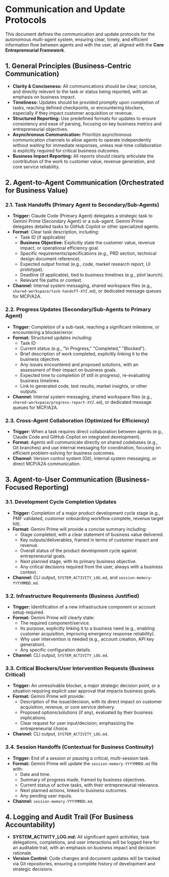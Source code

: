 # Communication and Update Protocols

This document defines the communication and update protocols for the autonomous multi-agent system, ensuring clear, timely, and efficient information flow between agents and with the user, all aligned with the **Core Entrepreneurial Framework**.

## 1. General Principles (Business-Centric Communication)

*   **Clarity & Conciseness:** All communications should be clear, concise, and directly relevant to the task or status being reported, with an emphasis on business impact.
*   **Timeliness:** Updates should be provided promptly upon completion of tasks, reaching defined checkpoints, or encountering blockers, especially if they impact customer acquisition or revenue.
*   **Structured Reporting:** Use predefined formats for updates to ensure consistency and ease of parsing, focusing on key business metrics and entrepreneurial objectives.
*   **Asynchronous Communication:** Prioritize asynchronous communication channels to allow agents to operate independently without waiting for immediate responses, unless real-time collaboration is explicitly required for critical business outcomes.
*   **Business Impact Reporting:** All reports should clearly articulate the contribution of the work to customer value, revenue generation, and core service reliability.

## 2. Agent-to-Agent Communication (Orchestrated for Business Value)

### 2.1. Task Handoffs (Primary Agent to Secondary/Sub-Agents)
*   **Trigger:** Claude Code (Primary Agent) delegates a strategic task to Gemini Prime (Secondary Agent) or a sub-agent. Gemini Prime delegates detailed tasks to GitHub Copilot or other specialized agents.
*   **Format:** Clear task description, including:
    *   Task ID (if applicable)
    *   **Business Objective:** Explicitly state the customer value, revenue impact, or operational efficiency goal.
    *   Specific requirements/specifications (e.g., PRD section, technical design document reference).
    *   Expected output format (e.g., code, market research report, UI prototype).
    *   Deadline (if applicable), tied to business timelines (e.g., pilot launch).
    *   Relevant file paths or context.
*   **Channel:** Internal system messaging, shared workspace files (e.g., `shared-workspace/task-handoff-XYZ.md`), or dedicated message queues for MCP/A2A.

### 2.2. Progress Updates (Secondary/Sub-Agents to Primary Agent)
*   **Trigger:** Completion of a sub-task, reaching a significant milestone, or encountering a blocker/error.
*   **Format:** Structured updates including:
    *   Task ID
    *   Current status (e.g., "In Progress," "Completed," "Blocked").
    *   Brief description of work completed, explicitly linking it to the business objective.
    *   Any issues encountered and proposed solutions, with an assessment of their impact on business goals.
    *   Expected time to completion (if still in progress), re-evaluating business timelines.
    *   Link to generated code, test results, market insights, or other outputs.
*   **Channel:** Internal system messaging, shared workspace files (e.g., `shared-workspace/progress-report-XYZ.md`), or dedicated message queues for MCP/A2A.

### 2.3. Cross-Agent Collaboration (Optimized for Efficiency)
*   **Trigger:** When a task requires direct collaboration between agents (e.g., Claude Code and GitHub Copilot on integrated development).
*   **Format:** Agents will communicate directly on shared codebases (e.g., Git branches) and use internal messaging for coordination, focusing on efficient problem-solving for business outcomes.
*   **Channel:** Version control system (Git), internal system messaging, or direct MCP/A2A communication.

## 3. Agent-to-User Communication (Business-Focused Reporting)

### 3.1. Development Cycle Completion Updates
*   **Trigger:** Completion of a major product development cycle stage (e.g., PMF validated, customer onboarding workflow complete, revenue target hit).
*   **Format:** Gemini Prime will provide a concise summary including:
    *   Stage completed, with a clear statement of business value delivered.
    *   Key outputs/deliverables, framed in terms of customer impact and revenue.
    *   Overall status of the product development cycle against entrepreneurial goals.
    *   Next planned stage, with its primary business objective.
    *   Any critical decisions required from the user, always with a business context.
*   **Channel:** CLI output, `SYSTEM_ACTIVITY_LOG.md`, and `session-memory-YYYYMMDD.md`.

### 3.2. Infrastructure Requirements (Business Justified)
*   **Trigger:** Identification of a new infrastructure component or account setup required.
*   **Format:** Gemini Prime will clearly state:
    *   The required component/service.
    *   Its purpose, explicitly linking it to a business need (e.g., enabling customer acquisition, improving emergency response reliability).
    *   Why user intervention is needed (e.g., account creation, API key generation).
    *   Any specific configuration details.
*   **Channel:** CLI output, `SYSTEM_ACTIVITY_LOG.md`.

### 3.3. Critical Blockers/User Intervention Requests (Business Critical)
*   **Trigger:** An unresolvable blocker, a major strategic decision point, or a situation requiring explicit user approval that impacts business goals.
*   **Format:** Gemini Prime will provide:
    *   Description of the issue/decision, with its direct impact on customer acquisition, revenue, or core service delivery.
    *   Proposed options/solutions (if any), evaluated by their business implications.
    *   Clear request for user input/decision, emphasizing the entrepreneurial choice.
*   **Channel:** CLI output, `SYSTEM_ACTIVITY_LOG.md`.

### 3.4. Session Handoffs (Contextual for Business Continuity)
*   **Trigger:** End of a session or pausing a critical, multi-session task.
*   **Format:** Gemini Prime will update the `session-memory-YYYYMMDD.md` file with:
    *   Date and time.
    *   Summary of progress made, framed by business objectives.
    *   Current status of active tasks, with their entrepreneurial relevance.
    *   Next planned actions, linked to business outcomes.
    *   Any pending user inputs.
*   **Channel:** `session-memory-YYYYMMDD.md`.

## 4. Logging and Audit Trail (For Business Accountability)

*   **SYSTEM_ACTIVITY_LOG.md:** All significant agent activities, task delegations, completions, and user interactions will be logged here for an auditable trail, with an emphasis on business impact and decision rationale.
*   **Version Control:** Code changes and document updates will be tracked via Git repositories, ensuring a complete history of development and strategic decisions.
